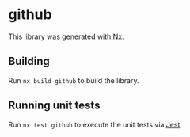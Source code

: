 # github

This library was generated with [Nx](https://nx.dev).

## Building

Run `nx build github` to build the library.

## Running unit tests

Run `nx test github` to execute the unit tests via [Jest](https://jestjs.io).
